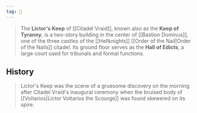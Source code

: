 ```yaml
---
tag: 🏰
---
```

> The **Lictor's Keep** of [[Citadel Vraid]], known also as the **Keep of Tyranny**, is a two-story building in the center of [[Bastion Dominus]], one of the three castles of the [[Hellknights]] [[Order of the Nail|Order of the Nails]] citadel. Its ground floor serves as the **Hall of Edicts**, a large court used for tribunals and formal functions.


## History

> Lictor's Keep was the scene of a gruesome discovery on the morning after Citadel Vraid's inaugural ceremony when the bruised body of [[Voltarios|Lictor Voltarios the Scourge]] was found skewered on its spire.








